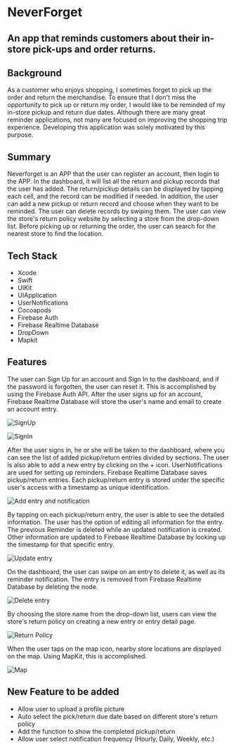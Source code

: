 # NeverForget
## An app that reminds customers about their in-store pick-ups and order returns.

## Background
As a customer who enjoys shopping, I sometimes forget to pick up the order and return the merchandise. To ensure that I don't miss the opportunity to pick up or return my order, I would like to be reminded of my in-store pickup and return due dates. Although there are many great reminder applications, not many are focused on improving the shopping trip experience. Developing this application was solely motivated by this purpose.

## Summary
Neverforget is an APP that the user can register an account, then login to the APP. In the dashboard, it will list all the return and pickup records that the user has added. The return/pickup details can be displayed by tapping each cell, and the record can be modified if needed. In addition, the user can add a new pickup or return record and choose when they want to be reminded. The user can delete records by swiping them. The user can view the store's return policy website by selecting a store from the drop-down list. Before picking up or returning the order, the user can search for the nearest store to find the location.

## Tech Stack
- Xcode
- Swift
- UIKit
- UIApplication
- UserNotifications
- Cocoapods
- Firebase Auth
- Firebase Realtime Database
- DropDown
- Mapkit

## Features
The user can Sign Up for an account and Sign In to the dashboard, and if the password is forgotten, the user can reset it. This is accomplished by using the Firebase Auth API. After the user signs up for an account, Firebase Realtime Database will store the user's name and email to create an account entry.

![SignUp](/Neverforget/sc/signup.gif)

![SignIn](/Neverforget/sc/forgotpwsignin.gif)

After the user signs in, he or she will be taken to the dashboard, where you can see the list of added pickup/return entries divided by sections. The user is also able to add a new entry by clicking on the + icon. UserNotifications are used for setting up reminders. Firebase Realtime Database saves pickup/return entries. Each pickup/return entry is stored under the specific user's access with a timestamp as unique identification.

![Add entry and notification](/Neverforget/sc/addentryandnoti.gif)

By tapping on each pickup/return entry, the user is able to see the detailed information. The user has the option of editing all information for the entry. The previous Reminder is deleted while an updated notification is created. Other information are updated to Firebase Realtime Database by looking up the timestamp for that specific entry.

![Update entry](/Neverforget/sc/updateentry.gif)

On the dashboard, the user can swipe on an entry to delete it, as well as its reminder notification. The entry is removed from Firebase Realtime Database by deleting the node.

![Delete entry](/Neverforget/sc/deleteentry.gif)

By choosing the store name from the drop-down list, users can view the store's return policy on creating a new entry or entry detail page. 

![Return Policy](/Neverforget/sc/checkreturnpolicy.gif)

When the user taps on the map icon, nearby store locations are displayed on the map. Using MapKit, this is accomplished.

![Map](/Neverforget/sc/openmap.gif)

## New Feature to be added
- Allow user to upload a profile picture
- Auto select the pick/return due date based on different store's return policy
- Add the function to show the completed pickup/return
- Allow user select notification frequency (Hourly, Daily, Weekly, etc.)
